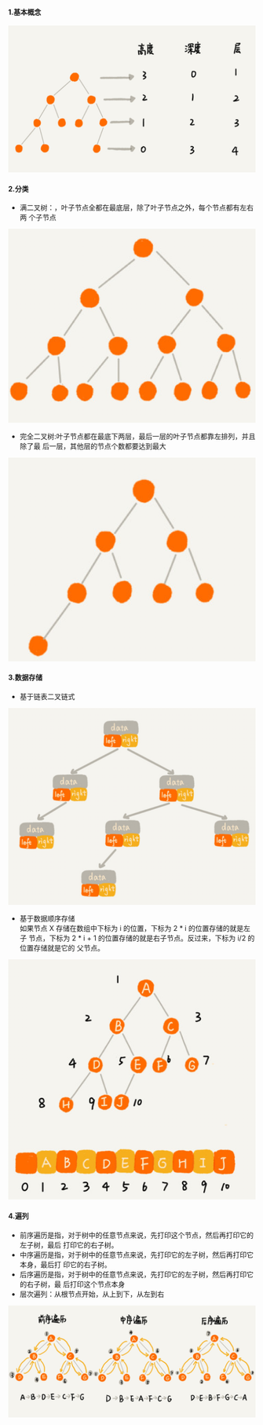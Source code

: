 #### 1.基本概念
![](images/t1.png)

#### 2.分类
- 满二叉树：，叶子节点全都在最底层，除了叶子节点之外，每个节点都有左右两
个子节点

![](images/t2.png)
- 完全二叉树:叶子节点都在最底下两层，最后一层的叶子节点都靠左排列，并且除了最
后一层，其他层的节点个数都要达到最大

![](images/t3.png)

#### 3.数据存储
- 基于链表二叉链式

![](images/t4.png)
- 基于数据顺序存储  
如果节点 X 存储在数组中下标为 i 的位置，下标为 2 * i 的位置存储的就是左子
节点，下标为 2 * i + 1 的位置存储的就是右子节点。反过来，下标为 i/2 的位置存储就是它的
父节点。

![](images/t5.png)

#### 4.遍列
- 前序遍历是指，对于树中的任意节点来说，先打印这个节点，然后再打印它的左子树，最后
打印它的右子树。
- 中序遍历是指，对于树中的任意节点来说，先打印它的左子树，然后再打印它本身，最后打
印它的右子树。
- 后序遍历是指，对于树中的任意节点来说，先打印它的左子树，然后再打印它的右子树，最
后打印这个节点本身
- 层次遍列：从根节点开始，从上到下，从左到右

![](images/t6.png)

